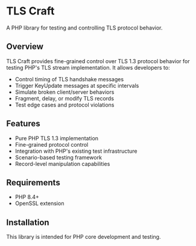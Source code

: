 # TLS Craft

A PHP library for testing and controlling TLS protocol behavior.

## Overview

TLS Craft provides fine-grained control over TLS 1.3 protocol behavior for testing PHP's TLS stream implementation. It allows developers to:

- Control timing of TLS handshake messages
- Trigger KeyUpdate messages at specific intervals  
- Simulate broken client/server behaviors
- Fragment, delay, or modify TLS records
- Test edge cases and protocol violations

## Features

- Pure PHP TLS 1.3 implementation
- Fine-grained protocol control
- Integration with PHP's existing test infrastructure
- Scenario-based testing framework
- Record-level manipulation capabilities

## Requirements

- PHP 8.4+
- OpenSSL extension

## Installation

This library is intended for PHP core development and testing.
